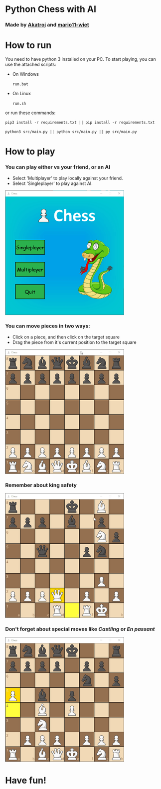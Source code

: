 # Python Chess with AI

### Made by [Akatroj](https://github.com/Akatroj) and [mario11-wiet](https://github.com/mario11-wiet)


# How to run

You need to have python 3 installed on your PC. To start playing, you can use the attached scripts:
<ul>
<li> On Windows
  
`run.bat`
  
</li>
   
<li> On Linux 
  
`run.sh`
  
</li>
    
</ul>

or run these commands:

```
pip3 install -r requirements.txt || pip install -r requirements.txt
```
```
python3 src/main.py || python src/main.py || py src/main.py
```


# How to play

### You can play either vs your friend, or an AI

<ul>

<li> Select 'Multiplayer' to play locally against your friend. </li>
  
<li> Select 'Singleplayer' to play against AI. </li>

</ul>

<img src="https://github.com/Akatroj/Chess-with-AI/blob/assets/demo-images/menu-demo.gif" width=auto height=400px alt="Main menu">


### You can move pieces in two ways:

<ul>
  
<li> Click on a piece, and then click on the target square </li>

<li> Drag the piece from it's current position to the target square </li>

</ul>

<img src="https://github.com/Akatroj/Chess-with-AI/blob/assets/demo-images/gameplay-demo.gif" width=auto height=400px alt="Moving pieces">


### Remember about king safety

<img src="https://github.com/Akatroj/Chess-with-AI/blob/assets/demo-images/check-demo.gif" width=auto height=400px alt="King in check">


### Don't forget about special moves like *Castling* or *En passant*

<img src="https://github.com/Akatroj/Chess-with-AI/blob/assets/demo-images/castling-demo.gif" width=auto height=400px alt="Castling">



# Have fun!

